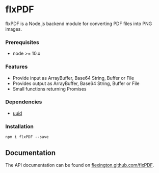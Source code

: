 # flxPDF

flxPDF is a Node.js backend module for converting PDF files into PNG images.
### Prerequisites
- node >= 10.x
### Features
- Provide input as ArrayBuffer, Base64 String, Buffer or File
- Provides output as ArrayBuffer, Base64 String, Buffer or File
- Small functions returning Promises
### Dependencies
- [uuid](https://www.npmjs.com/package/uuid)
### Installation
`npm i flxPDF --save`
## Documentation
The API documentation can be found on [flexington.github.com/flxPDF](https://flexington.github.com/flxPDF).